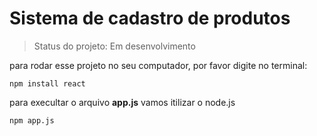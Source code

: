# Sistema de cadastro de produtos

> Status do projeto: Em desenvolvimento

para rodar esse projeto no seu computador, por favor digite no terminal:

```
npm install react
```

para execultar o arquivo **app.js** vamos itilizar o node.js

```
npm app.js
```
